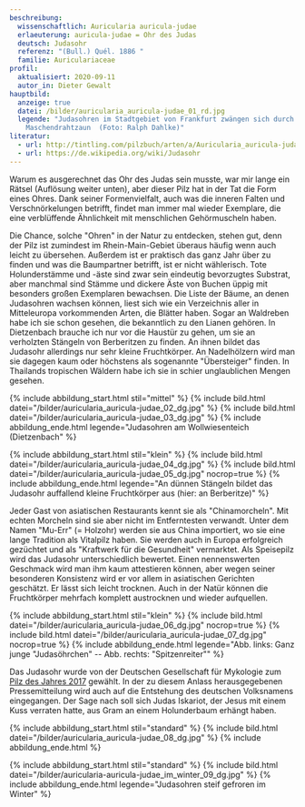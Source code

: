 ```yaml
---
beschreibung:
  wissenschaftlich: Auricularia auricula-judae
  erlaeuterung: auricula-judae = Ohr des Judas
  deutsch: Judasohr
  referenz: "(Bull.) Quél. 1886 "
  familie: Auriculariaceae
profil:
  aktualisiert: 2020-09-11
  autor_in: Dieter Gewalt
hauptbild:
  anzeige: true
  datei: /bilder/auricularia_auricula-judae_01_rd.jpg
  legende: "Judasohren im Stadtgebiet von Frankfurt zwängen sich durch einen
    Maschendrahtzaun  (Foto: Ralph Dahlke)"
literatur:
  - url: http://tintling.com/pilzbuch/arten/a/Auricularia_auricula-judae.html
  - url: https://de.wikipedia.org/wiki/Judasohr
---
```

Warum es ausgerechnet das Ohr des Judas sein musste, war mir lange ein Rätsel (Auflösung weiter unten), aber dieser Pilz hat in der Tat die Form eines Ohres. Dank seiner Formenvielfalt, auch was die inneren Falten und Verschnörkelungen betrifft, findet man immer mal wieder Exemplare, die eine verblüffende Ähnlichkeit mit menschlichen Gehörmuscheln haben.

Die Chance, solche "Ohren" in der Natur zu entdecken, stehen gut, denn der Pilz ist zumindest im Rhein-Main-Gebiet überaus häufig wenn auch leicht zu übersehen. Außerdem ist er praktisch das ganz Jahr über zu finden und was die Baumpartner betrifft, ist er nicht wählerisch. Tote Holunderstämme und -äste sind zwar sein eindeutig bevorzugtes Substrat, aber manchmal sind Stämme und dickere Äste von Buchen üppig mit besonders großen Exemplaren bewachsen. Die Liste der Bäume, an denen Judasohren wachsen können, liest sich wie ein Verzeichnis aller in Mitteleuropa vorkommenden Arten, die Blätter haben. Sogar an Waldreben habe ich sie schon gesehen, die bekanntlich zu den Lianen gehören. In Dietzenbach brauche ich nur vor die Haustür zu gehen, um sie an verholzten Stängeln von Berberitzen zu finden. An ihnen bildet das Judasohr allerdings nur sehr kleine Fruchtkörper. An Nadelhölzern wird man sie dagegen kaum oder höchstens als sogenannte "Übersteiger" finden. In Thailands tropischen Wäldern habe ich sie in schier unglaublichen Mengen gesehen.

{% include abbildung_start.html stil="mittel" %}
{% include bild.html datei="/bilder/auricularia_auricula-judae_02_dg.jpg" %}
{% include bild.html datei="/bilder/auricularia_auricula-judae_03_dg.jpg" %}
{% include abbildung_ende.html legende="Judasohren am Wollwiesenteich (Dietzenbach" %}

{% include abbildung_start.html stil="klein" %}
{% include bild.html datei="/bilder/auricularia_auricula-judae_04_dg.jpg" %}
{% include bild.html datei="/bilder/auricularia_auricula-judae_05_dg.jpg" nocrop=true %}
{% include abbildung_ende.html legende="An dünnen Stängeln bildet das Judasohr auffallend kleine Fruchtkörper aus (hier: an Berberitze)" %}

Jeder Gast von asiatischen Restaurants kennt sie als "Chinamorcheln". Mit echten Morcheln sind sie aber nicht im Entferntesten verwandt. Unter dem Namen "Mu-Err" (= Holzohr) werden sie aus China importiert, wo sie eine lange Tradition als Vitalpilz haben. Sie werden auch in Europa erfolgreich gezüchtet und als "Kraftwerk für die Gesundheit" vermarktet. Als Speisepilz wird das Judasohr unterschiedlich bewertet. Einen nennenswerten Geschmack wird man ihm kaum attestieren können, aber wegen seiner besonderen Konsistenz wird er vor allem in asiatischen Gerichten geschätzt. Er lässt sich leicht trocknen. Auch in der Natür können die Fruchtkörper mehrfach komplett austrocknen und wieder aufquellen.

{% include abbildung_start.html stil="klein" %}
{% include bild.html datei="/bilder/auricularia_auricula-judae_06_dg.jpg" nocrop=true %}
{% include bild.html datei="/bilder/auricularia_auricula-judae_07_dg.jpg" nocrop=true %}
{% include abbildung_ende.html legende="Abb. links: Ganz junge \"Judasöhrchen\" -- Abb. rechts: \"Spitzenreiter\"" %}

Das Judasohr wurde von der Deutschen Gesellschaft für Mykologie zum [Pilz des Jahres 2017](https://www.dgfm-ev.de/pilz-des-jahres/2017-judasohr) gewählt. In der zu diesem Anlass herausgegebenen Pressemitteilung wird auch auf die Entstehung des deutschen Volksnamens eingegangen. Der Sage nach soll sich Judas Iskariot, der Jesus mit einem Kuss verraten hatte, aus Gram an einem Holunderbaum erhängt haben.

{% include abbildung_start.html stil="standard" %}
{% include bild.html datei="/bilder/auricularia_auricula-judae_08_dg.jpg" %}
{% include abbildung_ende.html %}

{% include abbildung_start.html stil="standard" %}
{% include bild.html datei="/bilder/auricularia-auricula-judae_im_winter_09_dg.jpg" %}
{% include abbildung_ende.html legende="Judasohren steif gefroren im Winter" %}
